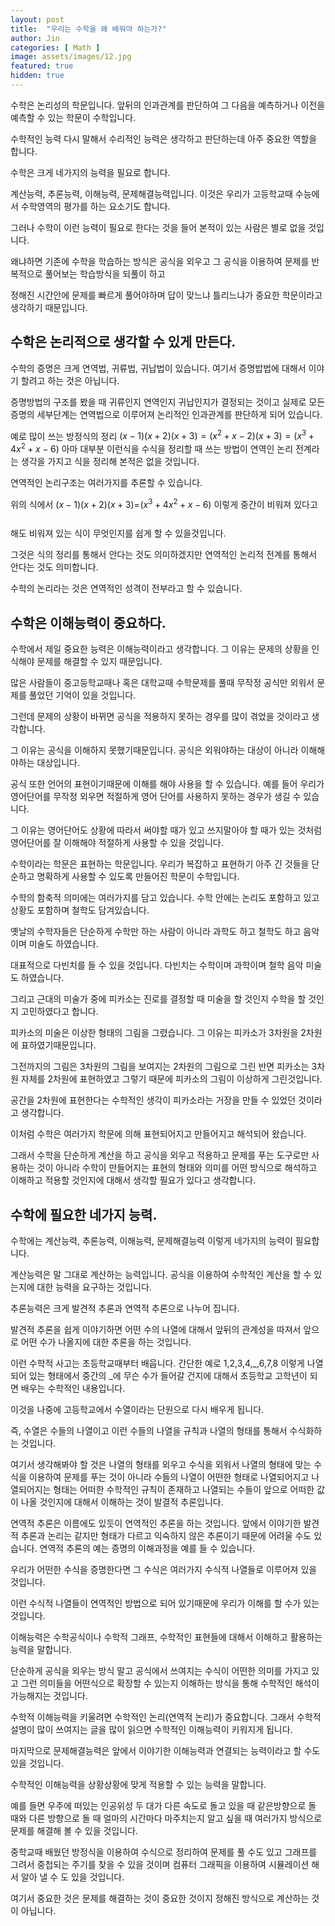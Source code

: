 ```yaml
---
layout: post
title:  "우리는 수학을 왜 배워야 하는가?"
author: Jin
categories: [ Math ]
image: assets/images/12.jpg
featured: true
hidden: true
---
```


수학은 논리성의 학문입니다. 앞뒤의 인과관계를 판단하여 그 다음을 예측하거나 이전을 예측할 수 있는 학문이 수학입니다.  
  
수학적인 능력 다시 말해서 수리적인 능력은 생각하고 판단하는데 아주 중요한 역할을 합니다.  
  
수학은 크게 네가지의 능력을 필요로 합니다.  
  
계산능력, 추론능력, 이해능력, 문제해결능력입니다. 이것은 우리가 고등학교때 수능에서 수학영역의 평가를 하는 요소기도 합니다.  
  
그러나 수학이 이런 능력이 필요로 한다는 것을 들어 본적이 있는 사람은 별로 없을 것입니다.  
  
왜냐하면 기존에 수학을 학습하는 방식은 공식을 외우고 그 공식을 이용하여 문제를 반복적으로 풀어보는 학습방식을 되풀이 하고  
  
정해진 시간안에 문제를 빠르게 풀어야하며 답이 맞느냐 틀리느냐가 중요한 학문이라고 생각하기 때문입니다.  
  
  
  
  

## 수학은 논리적으로 생각할 수 있게 만든다.

  
수학의 증명은 크게 연역법, 귀류법, 귀납법이 있습니다. 여기서 증명밥법에 대해서 이야기 할려고 하는 것은 아닙니다.  
  
증명방법의 구조를 봤을 때 귀류인지 연역인지 귀납인지가 결정되는 것이고 실제로 모든 증명의 세부단계는 연역법으로 이루어져 논리적인 인과관계를 판단하게 되어 있습니다.  
  
예로 많이 쓰는 방정식의 정리 $(x-1)(x+2)(x+3)=(x^2+x-2)(x+3)=(x^3+4x^2+x-6)$ 아마 대부분 이런식을 수식을 정리할 때 쓰는 방법이 연역인 논리 전계라는 생각을 가지고 식을 정리해 본적은 없을 것입니다.  
  
연역적인 논리구조는 여러가지를 추론할 수 있습니다.  
  
위의 식에서 $(x-1)(x+2)(x+3)=_______________=(x^3+4x^2+x-6)$ 이렇게 중간이 비워져 있다고 해도 비워져 있는 식이 무엇인지를 쉽게 할 수 있을것입니다.  
  
그것은 식의 정리를 통해서 안다는 것도 의미하겠지만 연역적인 논리적 전계를 통해서 안다는 것도 의미합니다.  
  
수학의 논리라는 것은 연역적인 성격이 전부라고 할 수 있습니다.  
  
  
  

## 수학은 이해능력이 중요하다.

  
수학에서 제일 중요한 능력은 이해능력이라고 생각합니다. 그 이유는 문제의 상황을 인식해야 문제를 해결할 수 있지 때문입니다.  
  
많은 사람들이 중고등학교때나 혹은 대학교때 수학문제를 풀때 무작정 공식만 외워서 문제를 풀었던 기억이 있을 것입니다.  
  
그런데 문제의 상황이 바뀌면 공식을 적용하지 못하는 경우를 많이 겪었을 것이라고 생각합니다.  
  
그 이유는 공식을 이해하지 못했기때문입니다. 공식은 외워야하는 대상이 아니라 이해해야하는 대상입니다.  
  
공식 또한 언어의 표현이기때문에 이해를 해야 사용을 할 수 있습니다. 예를 들어 우리가 영어단어를 무작정 외우면 적절하게 영어 단어를 사용하지 못하는 경우가 생길 수 있습니다.  
  
그 이유는 영어단어도 상황에 따라서 써야할 때가 있고 쓰지말아야 할 때가 있는 것처럼 영어단어를 잘 이해해야 적절하게 사용할 수 있을 것입니다.  
  
수학이라는 학문은 표현하는 학문입니다. 우리가 복잡하고 표현하기 아주 긴 것들을 단순하고 명확하게 사용할 수 있도록 만들어진 학문이 수학입니다.  
  
수학의 함축적 의미에는 여러가지를 담고 있습니다. 수학 안에는 논리도 포함하고 있고 상황도 포함하며 철학도 담겨있습니다.  
  
  
옛날의 수학자들은 단순하게 수학만 하는 사람이 아니라 과학도 하고 철학도 하고 음악이며 미술도 하였습니다.  
  
대표적으로 다빈치를 들 수 있을 것입니다. 다빈치는 수학이며 과학이며 철학 음악 미술도 하였습니다.  
  
그리고 근대의 미술가 중에 피카소는 진로를 결정할 때 미술을 할 것인지 수학을 할 것인지 고민하였다고 합니다.    
  
피카소의 미술은 이상한 형태의 그림을 그렸습니다. 그 이유는 피카소가 3차원을 2차원에 표하였기때문입니다.  
  
그전까지의 그림은 3차원의 그림을 보여지는 2차원의 그림으로 그린 반면 피카소는 3차원 자체를 2차원에 표현하였고 그렇기 때문에 피카소의 그림이 이상하게 그린것입니다.  
  
공간을 2차원에 표현한다는 수학적인 생각이 피카소라는 거장을 만들 수 있었던 것이라고 생각합니다.  
  
이처럼 수학은 여러가지 학문에 의해 표현되어지고 만들어지고 해석되어 왔습니다.  
  
  
  
  
  
  
그래서 수학을 단순하게 계산을 하고 공식을 외우고 적용하고 문제를 푸는 도구로만 사용하는 것이 아니라 수학이 만들어지는 표현의 형태와 의미를 어떤 방식으로 해석하고 이해하고 적용할 것인지에 대해서 생각할 필요가 있다고 생각합니다.  
  
  
  
  
  
  
  

## 수학에 필요한 네가지 능력.

  
수학에는 계산능력, 추론능력, 이해능력, 문제해결능력 이렇게 네가지의 능력이 필요합니다.  
  
계산능력은 말 그대로 계산하는 능력입니다. 공식을 이용하여 수학적인 계산을 할 수 있는지에 대한 능력을 요구하는 것입니다.  
  
추론능력은 크게 발견적 추론과 연역적 추론으로 나누어 집니다.  
  
발견적 추론을 쉽게 이야기하면 어떤 수의 나열에 대해서 앞뒤의 관계성을 따져서 앞으로 어떤 수가 나올지에 대한 추론을 하는 것입니다.  
  
이런 수학적 사고는 초등학교때부터 배웁니다. 간단한 예로 1,2,3,4,_,6,7,8 이렇게 나열되어 있는 형태에서 중간의 _에 무슨 수가 들어갈 건지에 대해서 초등학교 고학년이 되면 배우는 수학적인 내용입니다.  
  
이것을 나중에 고등학교에서 수열이라는 단원으로 다시 배우게 됩니다.  
  
즉, 수열은 수들의 나열이고 이런 수들의 나열을 규칙과 나열의 형태를 통해서 수식화하는 것입니다.  
  
여기서 생각해봐야 할 것은 나열의 형태를 외우고 수식을 외워서 나열의 형태에 맞는 수식을 이용하여 문제를 푸는 것이 아니라 수들의 나열이 어떤한 형태로 나열되어지고 나열되어지는 형태는 어떠한 수학적인 규칙이 존재하고 나열되는 수들이 앞으로 어떠한 값이 나올 것인지에 대해서 이해하는 것이 발결적 추론입니다.  
  
연역적 추론은 이름에도 있듯이 연역적인 추론을 하는 것입니다. 앞에서 이야기한 발견적 추론과 논리는 같지만 형태가 다르고 익숙하지 않은 추론이기 때문에 어려울 수도 있습니다. 연역적 추론의 예는 증명의 이해과정을 예를 들 수 있습니다.  
  
우리가 어떤한 수식을 증명한다면 그 수식은 여러가지 수식적 나열들로 이루어져 있을 것입니다.  
  
이런 수식적 나열들이 연역적인 방법으로 되어 있기때문에 우리가 이해를 할 수가 있는 것입니다.  
  
이해능력은 수학공식이나 수학적 그래프, 수학적인 표현들에 대해서 이해하고 활용하는 능력을 말합니다.  
  
단순하게 공식을 외우는 방식 말고 공식에서 쓰여지는 수식이 어떤한 의미를 가지고 있고 그런 의미들을 어떤식으로 확장할 수 있는지 이해하는 방식을 통해 수학적인 해석이 가능해지는 것입니다.  
  
수학적 이해능력을 키울려면 수학적인 논리(연역적 논리)가 중요합니다. 그래서 수학적 설명이 많이 쓰여지는 글을 많이 읽으면 수학적인 이해능력이 키워지게 됩니다.  
  
마지막으로 문제해결능력은 앞에서 이야기한 이해능력과 연결되는 능력이라고 할 수도 있을 것입니다.  
  
수학적인 이해능력을 상황상황에 맞게 적용할 수 있는 능력을 말합니다.  
  
예를 들면 우주에 떠있는 인공위성 두 대가 다른 속도로 돌고 있을 때 같은방향으로 돌 때와 다른 방향으로 돌 때 얼마의 시간마다 마주치는지 알고 싶을 때 여러가지 방식으로 문제를 해결해 볼 수 있을 것입니다.  
  
중학교때 배웠던 방정식을 이용하여 수식으로 정리하여 문제를 풀 수도 있고 그래프를 그려서 중첩되는 주기를 찾을 수 있을 것이며 컴퓨터 그래픽을 이용하여 시뮬레이션 해서 알아 낼 수 도 있을 것입니다.  
  
여기서 중요한 것은 문제를 해결하는 것이 중요한 것이지 정해진 방식으로 계산하는 것이 아닙니다.  
